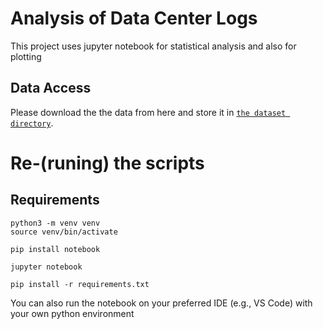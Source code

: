 # Analysis of Data Center Logs
This project uses jupyter notebook for statistical analysis and also for plotting

## Data Access

Please download the  the data from here and store it in [`the dataset directory`](./data/datasets/combined). 


# Re-(runing) the  scripts

## Requirements
```shell
python3 -m venv venv
source venv/bin/activate

pip install notebook

jupyter notebook

pip install -r requirements.txt
```

You can also run the notebook on your preferred IDE (e.g., VS Code)  with your own python environment

<!-- ## Installation -->
<!-- 
## Sample script run
jupyter dataset1_analyis.ipynb  -->
